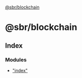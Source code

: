 [@sbr/blockchain](README.md)

# @sbr/blockchain

## Index

### Modules

* ["index"](modules/_index_.md)
